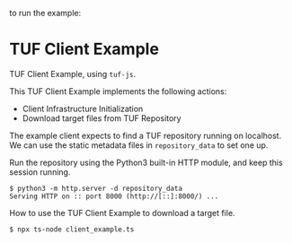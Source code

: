 to run the example:

# TUF Client Example

TUF Client Example, using `tuf-js`.

This TUF Client Example implements the following actions:

- Client Infrastructure Initialization
- Download target files from TUF Repository

The example client expects to find a TUF repository running on localhost. We
can use the static metadata files in `repository_data`
to set one up.

Run the repository using the Python3 built-in HTTP module, and keep this
session running.

```console
$ python3 -m http.server -d repository_data
Serving HTTP on :: port 8000 (http://[::]:8000/) ...
```

How to use the TUF Client Example to download a target file.

```console
$ npx ts-node client_example.ts
```
